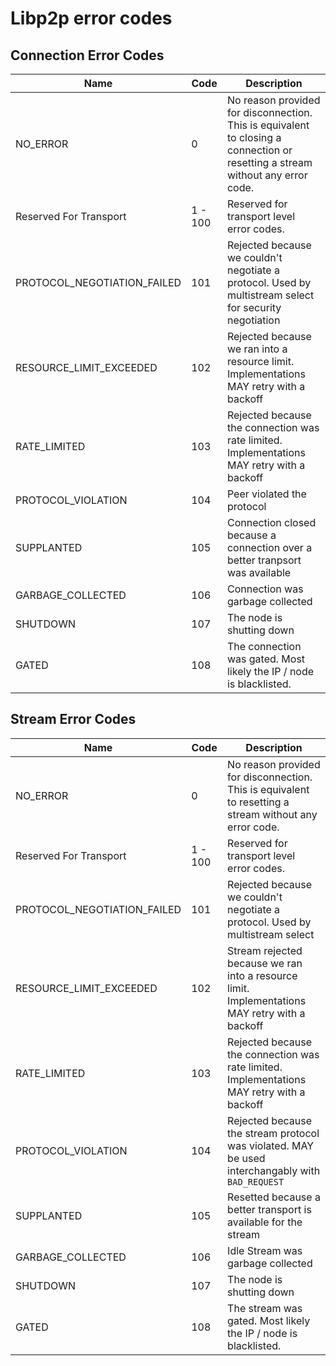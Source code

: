 # Libp2p error codes

## Connection Error Codes
| Name | Code | Description |
| --- | --- | --- |
| NO_ERROR | 0 | No reason provided for disconnection. This is equivalent to closing a connection or resetting a stream without any error code. | 
| Reserved For Transport | 1 - 100 | Reserved for transport level error codes. | 
| PROTOCOL_NEGOTIATION_FAILED | 101 | Rejected because we couldn't negotiate a protocol. Used by multistream select for security negotiation | 
| RESOURCE_LIMIT_EXCEEDED | 102 | Rejected because we ran into a resource limit. Implementations MAY retry with a backoff |
| RATE_LIMITED | 103 | Rejected because the connection was rate limited. Implementations MAY retry with a backoff |
| PROTOCOL_VIOLATION | 104 | Peer violated the protocol |
| SUPPLANTED | 105 | Connection closed because a connection over a better tranpsort was available |
| GARBAGE_COLLECTED | 106 | Connection was garbage collected |
| SHUTDOWN | 107 | The node is shutting down |
| GATED | 108 | The connection was gated. Most likely the IP / node is blacklisted. |


## Stream Error Codes
| Name | Code | Description |
| --- | --- | --- |
| NO_ERROR | 0 | No reason provided for disconnection. This is equivalent to resetting a stream without any error code. | 
| Reserved For Transport | 1 - 100 | Reserved for transport level error codes. | 
| PROTOCOL_NEGOTIATION_FAILED | 101 | Rejected because we couldn't negotiate a protocol. Used by multistream select|
| RESOURCE_LIMIT_EXCEEDED | 102 | Stream rejected because we ran into a resource limit. Implementations MAY retry with a backoff |
| RATE_LIMITED | 103 | Rejected because the connection was rate limited. Implementations MAY retry with a backoff |
| PROTOCOL_VIOLATION | 104 | Rejected because the stream protocol was violated. MAY be used interchangably with `BAD_REQUEST` | 
| SUPPLANTED | 105 | Resetted because a better transport is available for the stream |
| GARBAGE_COLLECTED | 106 | Idle Stream was garbage collected |
| SHUTDOWN | 107 | The node is shutting down |
| GATED | 108 | The stream was gated. Most likely the IP / node is blacklisted. |
